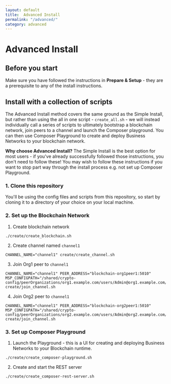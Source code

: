 ```yaml
---
layout: default
title:  Advanced Install
permalink: "/advanced/"
category: advanced
---
```


# Advanced Install

## Before you start
Make sure you have followed the instructions in **Prepare & Setup** - they are a prerequisite to any of the install instructions.

## Install with a collection of scripts

The Advanced Install method covers the same ground as the Simple Install, but rather than using the all in one script - ``create_all.sh`` - we will instead individually call a series of scripts to ultimately bootstrap a blockchain network, join peers to a channel and launch the Composer playground.  You can then use Composer Playground to create and deploy Business Networks to your blockchain network.

**Why choose Advanced Install?**  The Simple Install is the best option for most users - if you've already successfully followed those instructions, you don't need to follow these!  You may wish to follow these instructions if you want to stop part way through the install process e.g. not set up Composer Playground.

### 1. Clone this repository
You'll be using the config files and scripts from this repository, so start by cloning it to a directory of your choice on your local machine.

### 2. Set up the Blockchain Network

1. Create blockchain network
```
./create/create_blockchain.sh
```

2. Create channel named `channel1`
```
CHANNEL_NAME="channel1" create/create_channel.sh
```

3. Join Org1 peer to `channel1`
```
CHANNEL_NAME="channel1" PEER_ADDRESS="blockchain-org1peer1:5010" MSP_CONFIGPATH="/shared/crypto-config/peerOrganizations/org1.example.com/users/Admin@org1.example.com/msp" create/join_channel.sh
```

4. Join Org2 peer to `channel1`
```
CHANNEL_NAME="channel1" PEER_ADDRESS="blockchain-org2peer1:5010" MSP_CONFIGPATH="/shared/crypto-config/peerOrganizations/org2.example.com/users/Admin@org2.example.com/msp" create/join_channel.sh
```

### 3. Set up Composer Playground

1. Launch the Playground - this is a UI for creating and deploying Business Networks to your Blockchain runtime.
```
./create/create_composer-playground.sh
```

2. Create and start the REST server
```
./create/create_composer-rest-server.sh
```
